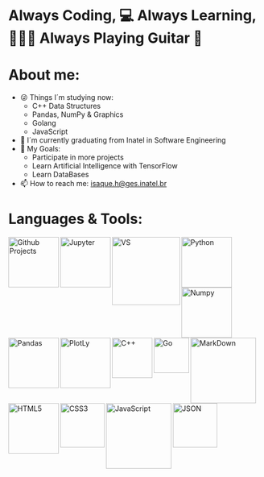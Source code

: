 # Always Coding, 💻 Always Learning, 👨🏼‍🎓 Always Playing Guitar 🎸

# About me:
- 😜 Things I´m studying now:
  - C++ Data Structures
  - Pandas, NumPy & Graphics
  - Golang
  - JavaScript
- 🔭 I´m currently graduating from Inatel in Software Engineering
- 👯 My Goals:
  - Participate in more projects
  - Learn Artificial Intelligence with TensorFlow
  - Learn DataBases
- 📫 How to reach me: isaque.h@ges.inatel.br
# Languages & Tools:
<img align="left" alt="Github Projects" width="100px" src="https://img.shields.io/badge/GitHub-100000?style=for-the-badge&logo=github&logoColor=white">
<img align="left" alt="Jupyter" width="100px" src="https://img.shields.io/badge/Jupyter-F37626.svg?&style=for-the-badge&logo=Jupyter&logoColor=white">
<img align="left" alt="VS" width="135px" src="https://img.shields.io/badge/Visual_Studio-5C2D91?style=for-the-badge&logo=visual%20studio&logoColor=white">
<img align="left" alt="Python" width="100px" src="https://img.shields.io/badge/Python-3776AB?style=for-the-badge&logo=python&logoColor=white">
<img align="left" alt="Numpy" width="100px" src="https://img.shields.io/badge/Numpy-777BB4?style=for-the-badge&logo=numpy&logoColor=white">
<img align="left" alt="Pandas" width="100px" src="https://img.shields.io/badge/Pandas-2C2D72?style=for-the-badge&logo=pandas&logoColor=white">
<img align="left" alt="PlotLy" width="100px" src="https://img.shields.io/badge/Plotly-239120?style=for-the-badge&logo=plotly&logoColor=white">

#
<img align="left" alt="C++" width="80px" src="https://img.shields.io/badge/C%2B%2B-00599C?style=for-the-badge&logo=c%2B%2B&logoColor=white">
<img align="left" alt="Go" width="70px" src="https://img.shields.io/badge/Go-00ADD8?style=for-the-badge&logo=go&logoColor=white">
<img align="left" alt="MarkDown" width="130px" src="https://img.shields.io/badge/Markdown-000000?style=for-the-badge&logo=markdown&logoColor=white">
<img align="left" alt="HTML5" width="100px" src="https://img.shields.io/badge/HTML5-E34F26?style=for-the-badge&logo=html5&logoColor=white">
<img align="left" alt="CSS3" width="88px" src="https://img.shields.io/badge/CSS3-1572B6?style=for-the-badge&logo=css3&logoColor=white">
<img align="left" alt="JavaScript" width="130px" src="https://img.shields.io/badge/JavaScript-F7DF1E?style=for-the-badge&logo=javascript&logoColor=black">
<img align="left" alt="JSON" width="88px" src="https://img.shields.io/badge/json-5E5C5C?style=for-the-badge&logo=json&logoColor=white">
